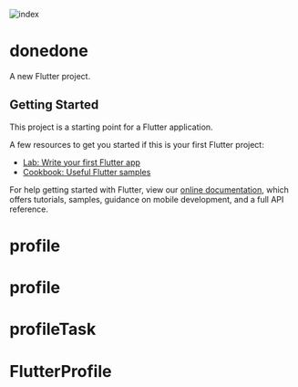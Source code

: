 ![index](https://user-images.githubusercontent.com/92072534/138464857-19d6cb96-8e35-47cf-a6ca-f43038c5c411.jpeg)
# donedone

A new Flutter project.

## Getting Started

This project is a starting point for a Flutter application.

A few resources to get you started if this is your first Flutter project:

- [Lab: Write your first Flutter app](https://flutter.dev/docs/get-started/codelab)
- [Cookbook: Useful Flutter samples](https://flutter.dev/docs/cookbook)

For help getting started with Flutter, view our
[online documentation](https://flutter.dev/docs), which offers tutorials,
samples, guidance on mobile development, and a full API reference.
# profile
# profile
# profileTask
# FlutterProfile
